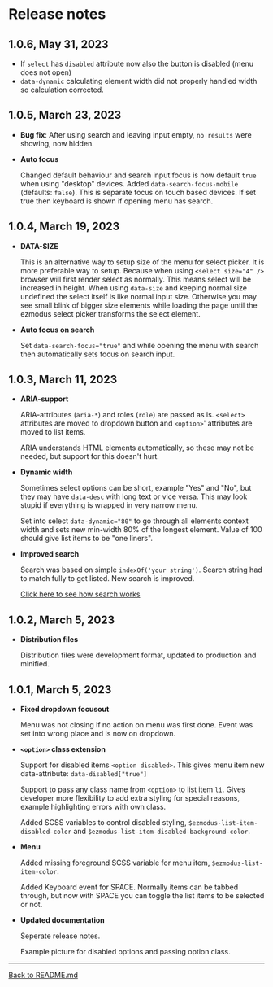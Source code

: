 # Release notes

## 1.0.6, May 31, 2023

- If `select` has `disabled` attribute now also the button is disabled (menu does not open)
- `data-dynamic` calculating element width did not properly handled width so calculation corrected.

## 1.0.5, March 23, 2023

- **Bug fix**: After using search and leaving input empty, `no results` were showing, now hidden.

- **Auto focus**

    Changed default behaviour and search input focus is now default `true` when using "desktop" devices.
    Added `data-search-focus-mobile` (defaults: `false`). This is separate focus on touch based devices. If set true then keyboard is shown if opening menu has search.

## 1.0.4, March 19, 2023

- **DATA-SIZE**

    This is an alternative way to setup size of the menu for select picker. It is more preferable way to setup. Because when using `<select size="4" />` browser will first render select as normally. This means select will be increased in height. When using `data-size` and keeping normal size undefined the select itself is like normal input size. Otherwise you may see small blink of bigger size elements while loading the page until the ezmodus select picker transforms the select element.

- **Auto focus on search**

    Set `data-search-focus="true"` and while opening the menu with search then automatically sets focus on search input.

## 1.0.3, March 11, 2023

- **ARIA-support**

    ARIA-attributes (`aria-*`) and roles (`role`) are passed as is. `<select>` attributes are moved to dropdown button and `<option>`' attributes are moved to list items.

    ARIA understands HTML elements automatically, so these may not be needed, but support for this doesn't hurt.

- **Dynamic width**

    Sometimes select options can be short, example "Yes" and "No", but they may have `data-desc` with long text or vice versa. This may look stupid if everything is wrapped in very narrow menu.

    Set into select `data-dynamic="80"` to go through all elements context width and sets new min-width 80% of the longest element. Value of 100 should give list items to be "one liners".

- **Improved search**

    Search was based on simple `indexOf('your string')`. Search string had to match fully to get listed. New search is improved.

    [Click here to see how search works](search.md)

## 1.0.2, March 5, 2023

- **Distribution files**

    Distribution files were development format, updated to production and minified.

## 1.0.1, March 5, 2023

- **Fixed dropdown focusout**

    Menu was not closing if no action on menu was first done. Event was set into wrong place and is now on dropdown.

- **`<option>` class extension**

    Support for disabled items `<option disabled>`. This gives menu item new data-attribute: `data-disabled["true"]`

    Support to pass any class name from `<option>` to list item `li`. Gives developer more flexibility to add extra styling for special reasons, example highlighting errors with own class.

    Added SCSS variables to control disabled styling, `$ezmodus-list-item-disabled-color` and `$ezmodus-list-item-disabled-background-color`.

- **Menu**

    Added missing foreground SCSS variable for menu item, `$ezmodus-list-item-color`.

    Added Keyboard event for SPACE. Normally items can be tabbed through, but now with SPACE you can toggle the list items to be selected or not.


- **Updated documentation**

    Seperate release notes.

    Example picture for disabled options and passing option class.

---

[Back to README.md](../README.md)
